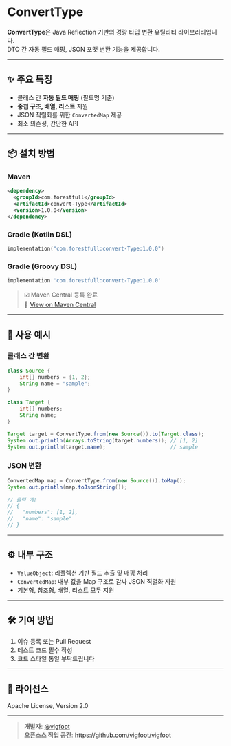 # ConvertType

**ConvertType**은 Java Reflection 기반의 경량 타입 변환 유틸리티 라이브러리입니다.  
DTO 간 자동 필드 매핑, JSON 포맷 변환 기능을 제공합니다.

---

## ✨ 주요 특징

- 클래스 간 **자동 필드 매핑** (필드명 기준)
- **중첩 구조, 배열, 리스트** 지원
- JSON 직렬화를 위한 `ConvertedMap` 제공
- 최소 의존성, 간단한 API

---

## 📦 설치 방법

### Maven

```xml
<dependency>
  <groupId>com.forestfull</groupId>
  <artifactId>convert-Type</artifactId>
  <version>1.0.0</version>
</dependency>
```

### Gradle (Kotlin DSL)

```kotlin
implementation("com.forestfull:convert-Type:1.0.0")
```

### Gradle (Groovy DSL)

```groovy
implementation 'com.forestfull:convert-Type:1.0.0'
```

> ☑️ Maven Central 등록 완료  
> 🔗 [View on Maven Central](https://central.sonatype.com/artifact/com.forestfull/convert-Type)

---

## 🚀 사용 예시

### 클래스 간 변환

```java
class Source {
    int[] numbers = {1, 2};
    String name = "sample";
}

class Target {
    int[] numbers;
    String name;
}

Target target = ConvertType.from(new Source()).to(Target.class);
System.out.println(Arrays.toString(target.numbers)); // [1, 2]
System.out.println(target.name);                     // sample
```

### JSON 변환

```java
ConvertedMap map = ConvertType.from(new Source()).toMap();
System.out.println(map.toJsonString());

// 출력 예:
// {
//   "numbers": [1, 2],
//   "name": "sample"
// }
```

---

## ⚙️ 내부 구조

- `ValueObject`: 리플렉션 기반 필드 추출 및 매핑 처리
- `ConvertedMap`: 내부 값을 Map 구조로 감싸 JSON 직렬화 지원
- 기본형, 참조형, 배열, 리스트 모두 지원

---

## 🛠 기여 방법

1. 이슈 등록 또는 Pull Request
2. 테스트 코드 필수 작성
3. 코드 스타일 통일 부탁드립니다

---

## 📄 라이선스

Apache License, Version 2.0

---

> **개발자**: [@vigfoot](https://github.com/vigfoot)  
> **오픈소스 작업 공간**: https://github.com/vigfoot/vigfoot